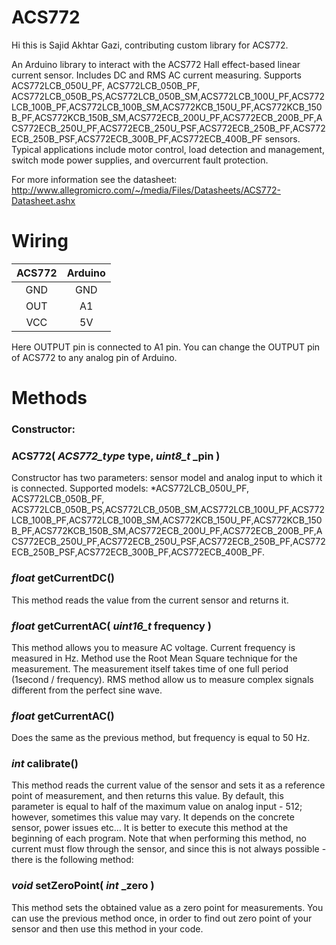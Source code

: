 ACS772
======

Hi this is Sajid Akhtar Gazi, contributing custom library for ACS772.

An Arduino library to interact with the ACS772 Hall effect-based linear current sensor. Includes DC and RMS AC current measuring. Supports ACS772LCB_050U_PF, ACS772LCB_050B_PF, ACS772LCB_050B_PS,ACS772LCB_050B_SM,ACS772LCB_100U_PF,ACS772LCB_100B_PF,ACS772LCB_100B_SM,ACS772KCB_150U_PF,ACS772KCB_150B_PF,ACS772KCB_150B_SM,ACS772ECB_200U_PF,ACS772ECB_200B_PF,ACS772ECB_250U_PF,ACS772ECB_250U_PSF,ACS772ECB_250B_PF,ACS772ECB_250B_PSF,ACS772ECB_300B_PF,ACS772ECB_400B_PF sensors. Typical applications include motor control, load detection and management, switch mode power supplies, and overcurrent fault protection.

For more information see the datasheet: http://www.allegromicro.com/~/media/Files/Datasheets/ACS772-Datasheet.ashx

Wiring
======
| ACS772 | Arduino |
|:------:|:-------:|
| GND    | GND     |
| OUT    | A1      |
| VCC    | 5V      |

Here OUTPUT pin is connected to A1 pin. You can change the OUTPUT pin of ACS772 to any analog pin of Arduino.

Methods
=======
### Constructor:
### **ACS772(** *ACS772_type* type, *uint8_t* _pin **)**
Constructor has two parameters: sensor model and analog input to which it is connected. Supported models: *ACS772LCB_050U_PF, ACS772LCB_050B_PF, ACS772LCB_050B_PS,ACS772LCB_050B_SM,ACS772LCB_100U_PF,ACS772LCB_100B_PF,ACS772LCB_100B_SM,ACS772KCB_150U_PF,ACS772KCB_150B_PF,ACS772KCB_150B_SM,ACS772ECB_200U_PF,ACS772ECB_200B_PF,ACS772ECB_250U_PF,ACS772ECB_250U_PSF,ACS772ECB_250B_PF,ACS772ECB_250B_PSF,ACS772ECB_300B_PF,ACS772ECB_400B_PF.

### *float* **getCurrentDC()**
This method reads the value from the current sensor and returns it.

### *float* **getCurrentAC(** *uint16_t* frequency **)**
This method allows you to measure AC voltage. Current frequency is measured in Hz. Method use the Root Mean Square technique for the measurement. The measurement itself takes time of one full period (1second / frequency). RMS method allow us to measure complex signals different from the perfect sine wave.

### *float* **getCurrentAC()**
Does the same as the previous method, but frequency is equal to 50 Hz.

### *int* **calibrate()**
This method reads the current value of the sensor and sets it as a reference point of measurement, and then returns this value. By default, this parameter is equal to half of the maximum value on analog input - 512; however, sometimes this value may vary. It depends on the concrete sensor, power issues etc… It is better to execute this method at the beginning of each program. Note that when performing this method, no current must flow through the sensor, and since this is not always possible - there is the following method:

### *void* **setZeroPoint(** *int* _zero **)**
This method sets the obtained value as a zero point for measurements. You can use the previous method once, in order to find out zero point of your sensor and then use this method in your code.
